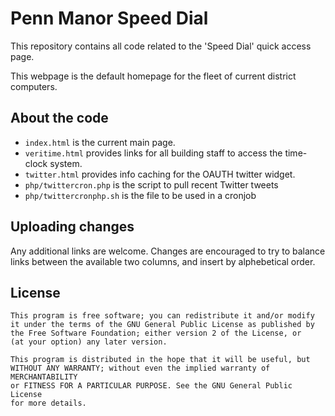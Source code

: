 Penn Manor Speed Dial
==============
This repository contains all code related to the 'Speed Dial' quick access page.

This webpage is the default homepage for the fleet of current district computers.

About the code
--------------
- `index.html` is the current main page.
- `veritime.html` provides links for all building
staff to access the time-clock system.
- `twitter.html` provides info caching for the OAUTH
twitter widget.
- `php/twittercron.php` is the script to pull recent Twitter tweets
- `php/twittercronphp.sh` is the file to be used in a cronjob

Uploading changes
----------------
Any additional links are welcome. Changes are
encouraged to try to balance links between the
available two columns, and insert by alphebetical
order.

License
----------------
	This program is free software; you can redistribute it and/or modify
	it under the terms of the GNU General Public License as published by
	the Free Software Foundation; either version 2 of the License, or
	(at your option) any later version.
	
	This program is distributed in the hope that it will be useful, but
	WITHOUT ANY WARRANTY; without even the implied warranty of MERCHANTABILITY
	or FITNESS FOR A PARTICULAR PURPOSE. See the GNU General Public License
	for more details.
